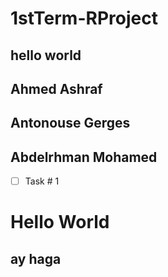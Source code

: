 # 1stTerm-RProject
## hello world
## Ahmed Ashraf
## Antonouse Gerges
## Abdelrhman Mohamed 

- [ ] Task # 1

# Hello World

ay haga
--------
